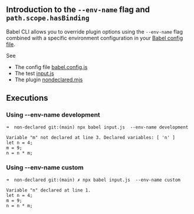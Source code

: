 ## Introduction to the  `--env-name` flag and `path.scope.hasBinding`

Babel CLI allows you to override plugin options using the `--env-name` flag combined with a specific environment configuration in your [Babel config file](./babel.config.js).

See 

- The config file [babel.config.js](./babel.config.js)
- The test [input.js](./input.js)
- The plugin [nondeclared.mjs](./nondeclared.mjs)

## Executions

### Using --env-name development

```
➜  non-declared git:(main) npx babel input.js  --env-name development

Variable "m" not declared at line 3. Declared variables: [ 'n' ]
let n = 4;
m = 9;
n = n * m;
```

### Using --env-name custom

```
➜  non-declared git:(main) ✗ npx babel input.js  --env-name custom     

Variable "n" declared at line 1.
let n = 4;
m = 9;
n = n * m;
```